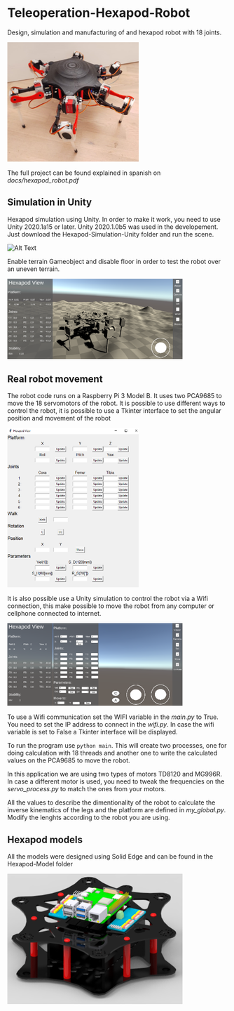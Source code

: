# Teleoperation-Hexapod-Robot

Design, simulation and manufacturing of and hexapod robot with 18 joints.

<img src="docs/imgs/robot_final.jpeg" alt="drawing" width="300"/>

The full project can be found explained in spanish on *docs/hexapod_robot.pdf*

## Simulation in Unity

Hexapod simulation using Unity. In order to make it work, you need to use Unity 2020.1a15 or later. Unity 2020.1.0b5 was used in the developement.
Just download the Hexapod-Simulation-Unity folder and run the scene. 

![Alt Text](https://media.giphy.com/media/SqebizWEHv5HmdxFXV/giphy.gif)

Enable terrain Gameobject and disable floor in order to test the robot over an uneven terrain.

<img src="docs/imgs/uneven.PNG" alt="drawing" width="400"/>

## Real robot movement

The robot code runs on a Raspberry Pi 3 Model B. It uses two PCA9685 to move the 18 servomotors of the robot. It is possible to use different ways to control the robot, it is possible to use a Tkinter interface to set the angular position and movement of the robot

<img src="docs/imgs/GUI.PNG" alt="drawing" width="300"/>

It is also possible use a Unity simulation to control the robot via a Wifi connection, this make possible to move the robot from any computer or cellphone connected to internet.

<img src="docs/imgs/Interface.PNG" alt="drawing" width="400"/>

To use a Wifi communication set the WIFI variable in the *main.py* to True. You need to set the IP address to connect in the *wifi.py*. In case the wifi variable is set to False a Tkinter interface will be displayed. 

To run the program use `python main`. This will create two processes, one for doing calculation with 18 threads and another one to write the calculated values on the PCA9685 to move the robot.

In this application we are using two types of motors TD8120 and MG996R. In case a different motor is used, you need to tweak the frequencies on the *servo_process.py* to match the ones from your motors.

All the values to describe the dimentionality of the robot to calculate the inverse kinematics of the legs and the platform are defined in *my_global.py*. Modify the lenghts according to the robot you are using.



## Hexapod models

All the models were designed using Solid Edge and can be found in the Hexapod-Model folder

<img src="docs/imgs/Base.PNG" alt="drawing" width="400"/>
